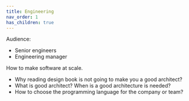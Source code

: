 ```yaml
---
title: Engineering
nav_order: 1
has_children: true
---
```


Audience:
- Senior engineers
- Engineering manager

How to make software at scale.

- Why reading design book is not going to make you a good architect?
- What is good architect? When is a good architecture is needed?
- How to choose the programming language for the company or team?